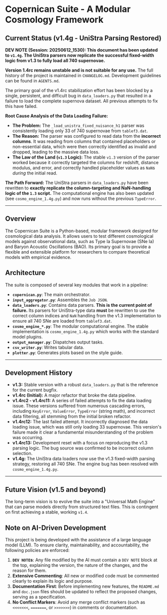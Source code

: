 # Copernican Suite - A Modular Cosmology Framework

## Current Status (v1.4g - UniStra Parsing Restored)

**DEV NOTE (Session: 20250612_1530): This document has been updated to `v1.4g`. The UniStra parsers now replicate the successful fixed-width logic from v1.3 to fully load all 740 supernovae.**

**Version 1.4rc remains unstable and is not suitable for any use.**
The full history of the project is maintained in `CHANGELOG.md`. Development guidelines can be found in `AGENTS.md`.

The primary goal of the v1.4rc stabilization effort has been blocked by a single, persistent, and difficult bug in `data_loaders.py` that resulted in a failure to load the complete supernova dataset. All previous attempts to fix this have failed.

**Root Cause Analysis of the Data Loading Failure:**
* **The Problem:** The `_load_unistra_fixed_nuisance_h1` parser was consistently loading only 33 of 740 supernovae from `tablef3.dat`.
* **The Reason:** The parser was configured to read data from the **incorrect columns**. It was reading from columns that contained placeholders or non-essential data, which were then correctly identified as invalid and dropped, leading to the massive data loss.
* **The Law of the Land (`v1.3` Logic):** The stable `v1.3` version of the parser worked because it correctly targeted the columns for redshift, distance modulus, and error, and correctly handled placeholder values as `NaN`s *during* the initial read.

**The Path Forward:**
The UniStra parsers in `data_loaders.py` have been rewritten to **exactly replicate the column-targeting and NaN-handling logic of the `1.3` script.** The computational engine has also been updated (see `cosmo_engine_1.4g.py`) and now runs without the previous `TypeError`.

---

## Overview

The Copernican Suite is a Python-based, modular framework designed for cosmological data analysis. It allows users to test different cosmological models against observational data, such as Type Ia Supernovae (SNe Ia) and Baryon Acoustic Oscillations (BAO). Its primary goal is to provide a flexible and extensible platform for researchers to compare theoretical models with empirical evidence.

## Architecture

The suite is composed of several key modules that work in a pipeline:

* **`copernican.py`**: The main orchestrator.
* **`input_aggregator.py`**: Assembles the `Job JSON`.
* **`data_loaders.py`**: Contains data parsers. **This is the current point of failure.** Its parsers for UniStra-type data **must** be rewritten to use the correct column indices and `NaN` handling from the v1.3 implementation to ensure all 740 SNe are loaded from `tablef3.dat`.
* **`cosmo_engine_*.py`**: The modular computational engine. The stable implementation is `cosmo_engine_1.4g.py` which works with the standard model plugins.
* **`output_manager.py`**: Dispatches output tasks.
* **`csv_writer.py`**: Writes tabular data.
* **`plotter.py`**: Generates plots based on the style guide.

---

## Development History

* **v1.3:** Stable version with a robust `data_loaders.py` that is the reference for the current bugfix.
* **v1.4rc (Initial):** A major refactor that broke the data pipeline.
* **v1.4rc2 - v1.4rc11:** A series of failed attempts to fix the data loading issue. These versions suffered from numerous cascading errors, including `KeyError`, `ValueError`, `TypeError` (string math), and incorrect data filtering, all stemming from the initial broken refactor.
* **v1.4rc12:** The last failed attempt. It incorrectly diagnosed the data loading issue, which was still only loading 33 supernovae. This version's failure made it clear a fundamental misunderstanding of the problem was occurring.
* **v1.4rc13:** Development reset with a focus on reproducing the v1.3 parsing logic. The bug source was confirmed to be incorrect column selection.
* **v1.4g:** The UniStra data loaders now use the v1.3 fixed-width parsing strategy, restoring all 740 SNe. The engine bug has been resolved with `cosmo_engine_1.4g.py`.

---

## Future Vision (v1.5 and beyond)

The long-term vision is to evolve the suite into a "Universal Math Engine" that can parse models directly from structured text files. This is contingent on first achieving a stable, working `v1.4`.

## Note on AI-Driven Development

This project is being developed with the assistance of a large language model (LLM). To ensure clarity, maintainability, and accountability, the following policies are enforced:
1.  **`DEV NOTE`s**: Any file modified by the AI must contain a `DEV NOTE` block at the top, explaining the version, the nature of the changes, and the reason for them.
2.  **Extensive Commenting**: All new or modified code must be commented clearly to explain its logic and purpose.
3.  **Documentation First**: Before implementing new features, the `README.md` and `doc.json` files should be updated to reflect the proposed changes, serving as a specification.
4.  **No Conflict Markers**: Avoid any merge conflict markers (such as `<<<<<<<`, `=======`, or `>>>>>>>`) in comments or documentation.

